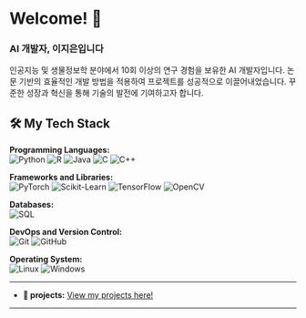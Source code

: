 # Welcome! 👋

### AI 개발자, 이지은입니다

인공지능 및 생물정보학 분야에서 10회 이상의 연구 경험을 보유한 AI 개발자입니다. 논문 기반의 효율적인 개발 방법을 적용하여 프로젝트를 성공적으로 이끌어내었습니다. 꾸준한 성장과 혁신을 통해 기술의 발전에 기여하고자 합니다.

## 🛠️ My Tech Stack

**Programming Languages:**  
<img src="https://img.shields.io/badge/Python-blue?style=flat-square&logo=Python&logoColor=white" alt="Python" />
<img src="https://img.shields.io/badge/R-276DC3?style=flat-square&logo=R&logoColor=white" alt="R" />
<img src="https://img.shields.io/badge/Java-007396?style=flat-square&logo=java&logoColor=white" alt="Java" />
<img src="https://img.shields.io/badge/C-00599C?style=flat-square&logo=c&logoColor=white" alt="C" />
<img src="https://img.shields.io/badge/C++-00599C?style=flat-square&logo=c%2B%2B&logoColor=white" alt="C++" />

**Frameworks and Libraries:**  
<img src="https://img.shields.io/badge/PyTorch-red?style=flat-square&logo=PyTorch&logoColor=white" alt="PyTorch" />
<img src="https://img.shields.io/badge/Scikit--Learn-blue?style=flat-square&logo=scikit-learn&logoColor=white" alt="Scikit-Learn" />
<img src="https://img.shields.io/badge/TensorFlow-FF6F00?style=flat-square&logo=TensorFlow&logoColor=white" alt="TensorFlow" />
<img src="https://img.shields.io/badge/OpenCV-5C3EE8?style=flat-square&logo=OpenCV&logoColor=white" alt="OpenCV" />

**Databases:**  
<img src="https://img.shields.io/badge/SQL-blue?style=flat-square&logo=MySQL&logoColor=white" alt="SQL" />

**DevOps and Version Control:**  
<img src="https://img.shields.io/badge/Git-black?style=flat-square&logo=Git&logoColor=white" alt="Git" />
<img src="https://img.shields.io/badge/GitHub-black?style=flat-square&logo=GitHub&logoColor=white" alt="GitHub" />

**Operating System:**  
<img src="https://img.shields.io/badge/Linux-gray?style=flat-square&logo=Linux&logoColor=white" alt="Linux" />
<img src="https://img.shields.io/badge/Windows-0078D6?style=flat-square&logo=Windows&logoColor=white" alt="Windows" />


---

- **📄 projects:** [View my projects here!](https://github.com/HappyJieun)

---
